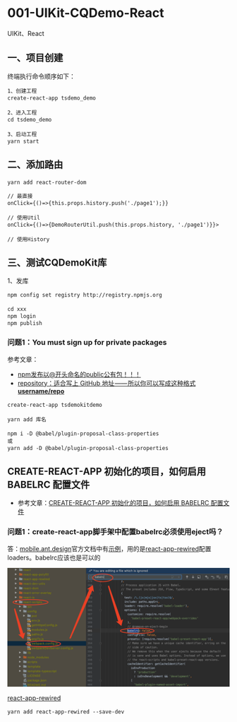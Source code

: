 # 001-UIKit-CQDemo-React
UIKit、React



## 一、项目创建

终端执行命令顺序如下：

```
1、创建工程
create-react-app tsdemo_demo

2、进入工程
cd tsdemo_demo

3、启动工程
yarn start
```





## 二、添加路由

```
yarn add react-router-dom
```



```
// 最直接
onClick={()=>{this.props.history.push('./page1');}}

// 使用Util
onClick={()=>{DemoRouterUtil.push(this.props.history, './page1')}}>

// 使用History

```









## 三、测试CQDemoKit库

1、发库

```
npm config set registry http://registry.npmjs.org

cd xxx
npm login
npm publish
```

### 问题1：You must sign up for private packages

参考文章：

* [npm发布以@开头命名的public公有包！！！](https://blog.csdn.net/u013727805/article/details/80849329?utm_medium=distribute.pc_relevant.none-task-blog-BlogCommendFromMachineLearnPai2-1.nonecase&depth_1-utm_source=distribute.pc_relevant.none-task-blog-BlogCommendFromMachineLearnPai2-1.nonecase)
* [repository：适合写上 GitHub 地址 —— 所以你可以写成这种格式 **username/repo**](https://xiaozhuanlan.com/topic/6324159708)



```
create-react-app tsdemokitdemo

yarn add 库名

npm i -D @babel/plugin-proposal-class-properties
或
yarn add -D @babel/plugin-proposal-class-properties
```





## CREATE-REACT-APP 初始化的项目，如何启用 BABELRC 配置文件

* 参考文章：[CREATE-REACT-APP 初始化的项目，如何启用 BABELRC 配置文件](https://www.freesion.com/article/656058412/)



### 问题1：create-react-app脚手架中配置babelrc必须使用eject吗？

答：[mobile.ant.design](https://mobile.ant.design/docs/react/use-with-create-react-app-cn)官方文档中有[示例](https://mobile.ant.design/docs/react/use-with-create-react-app-cn)，用的是[react-app-rewired](https://github.com/timarney/react-app-rewired)配置loaders。babelrc应该也是可以的



![creat-react-app-srcipts1](screenshots/creat-react-app-srcipts1.png)





[react-app-rewired](https://github.com/timarney/react-app-rewired)

```
yarn add react-app-rewired --save-dev

```

